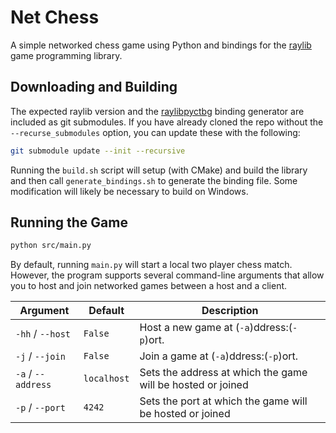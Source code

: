 # Net Chess

A simple networked chess game using Python and bindings for the [raylib](https://github.com/raysan5/raylib) game programming library.

## Downloading and Building

The expected raylib version and the [raylibpyctbg](https://github.com/overdev/raylibpyctbg) binding generator are included as git submodules. If you have already cloned the repo without the `--recurse_submodules` option, you can update these with the following:

```sh
git submodule update --init --recursive
```

Running the `build.sh` script will setup (with CMake) and build the library and then call `generate_bindings.sh` to generate the binding file. Some modification will likely be necessary to build on Windows.

## Running the Game

```sh
python src/main.py
```

By default, running `main.py` will start a local two player chess match. However, the program supports several command-line arguments that allow you to host and join networked games between a host and a client.

| 		Argument		| Default		| Description |
|-----------------------|---------------|-------------|
|`-hh` / `--host`		| `False`	  	| Host a new game at (`-a`)ddress:(`-p`)ort. |
|`-j` / `--join`		| `False`	  	| Join a game at (`-a`)ddress:(`-p`)ort. |
|`-a` / `--address`		| `localhost` 	| Sets the address at which the game will be hosted or joined |
|`-p` / `--port` 		| `4242` 	  	| Sets the port at which the game will be hosted or joined |	